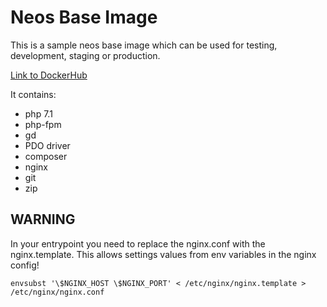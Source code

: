 # Neos Base Image

This is a sample neos base image which can be used for testing, development, staging or production.

[Link to DockerHub](https://hub.docker.com/r/sandstormmedia/neos-base)

It contains:

- php 7.1
- php-fpm
- gd
- PDO driver
- composer
- nginx
- git
- zip

## WARNING

In your entrypoint you need to replace the nginx.conf with the nginx.template. This allows settings values from env variables in the nginx config!
```
envsubst '\$NGINX_HOST \$NGINX_PORT' < /etc/nginx/nginx.template > /etc/nginx/nginx.conf
```